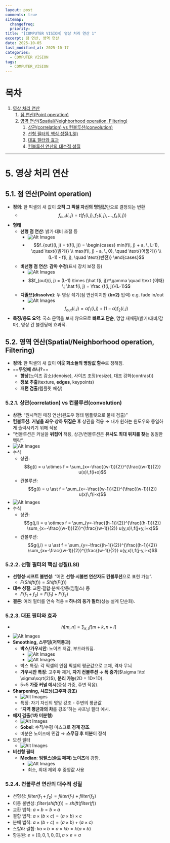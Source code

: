 ```yaml
---
layout: post
comments: true
sitemap:
  changefreq:
  priority:
title: "[COMPUTER VISION] 영상 처리 연산 1"
excerpt: 점 연산, 영역 연산
date: 2025-10-05
last_modified_at: 2025-10-17
categories:
  - COMPUTER VISION
tags:
  - COMPUTER_VISION
---
```


# 목차

1. [영상 처리 연산](#5-영상-처리-연산)
	1. [점 연산(Point operation)](#51-점-연산point-operation)
	2. [영역 연산(Spatial/Neighborhood operation, Filtering)](#52-영역-연산spatialneighborhood-operation-filtering)
		1. [상관(correlation) vs 컨볼루션(convolution)](#521-상관correlation-vs-컨볼루션convolution)
		2. [선형 필터의 핵심 성질(LSI)](#522-선형-필터의-핵심-성질lsi)
		3. [대표 필터와 효과](#523-대표-필터와-효과)
		4. [컨볼루션 연산의 대수적 성질](#524-컨볼루션-연산의-대수적-성질)

---

# 5. 영상 처리 연산
## 5.1. 점 연산(Point operation)

- **정의**: 한 픽셀의 새 값이 **오직 그 픽셀 자신의 명암값**만으로 결정되는 변환
	- $$f_{out}(i, j) = t(f_1(i, j), \, f_2(i, j), \, ..., \, f_k(i, j))$$
- **형태**
    - **선형 점 연산**: 밝기·대비 조절 등
	    - ![Alt Images](https://cdn.jsdelivr.net/gh/aliquis-facio/aliquis-facio.github.io@master/_image/2025-10-17-15-52-30.png?raw=true)
	    - $$f_{out}(i, j) = t(f(i, j))
	    = \begin{cases}
		min(f(i, j) + a, \, L-1), \quad \text{(밝게)} \\
		max(f(i, j) - a, \, 0), \quad \text{(어둡게)} \\
		(L-1) - f(i, j), \quad \text{(반전)}
		\end{cases}$$
    - **비선형 점 연산**: **감마 수정**(표시 장치 보정 등)
	    - ![Alt Images](https://cdn.jsdelivr.net/gh/aliquis-facio/aliquis-facio.github.io@master/_image/2025-10-17-15-52-54.png)
	    - $$f_{out}(i, j) = (L-1) \times (\hat f(i, j))^\gamma \quad \text {이때} \; \hat f(i, j) = \frac {f(i, j)}{L-1}$$
    - **디졸브(dissolve)**: 두 영상 섞기(점 연산이지만 **(k=2)** 입력) e.g. fade in/out
	    - ![Alt Images](https://cdn.jsdelivr.net/gh/aliquis-facio/aliquis-facio.github.io@master/_image/2025-10-17-15-53-13.png)
	    - $$f_{out}(i, j) = \alpha f_1(i, j) + (1 - \alpha)f_2(i, j)$$
- **특징/용도 요약**: 국소 문맥을 보지 않으므로 **빠르고 단순**, 명암 재매핑(밝기/대비/감마), 영상 간 블렌딩에 효과적.

## 5.2. 영역 연산(Spatial/Neighborhood operation, Filtering)

- **정의**: 한 픽셀의 새 값이 **이웃 화소들의 명암값 함수**로 정해짐.
- ==**무엇에 쓰나?**==
    - **향상**(노이즈 감소(denoise), 사이즈 조정(resize), 대조 강화(contrast))
    - **정보 추출**(texture, **edges**, keypoints)
    - **패턴 검출**(템플릿 매칭)

### 5.2.1. 상관(correlation) vs 컨볼루션(convolution)

- **상관**: “원시적인 매칭 연산(윈도우 형태 템플릿으로 물체 검출)”
- **컨볼루션**: **커널을 좌우·상하 뒤집은 후** 상관을 적용 → 내가 원하는 윈도우와 동일하게 출력시키기 위해 적용
- “컨볼루션은 커널을 **뒤집어** 적용, 상관/컨볼루션은 **유사도 최대 위치를 찾는** 동일한 맥락”.
- ![Alt Images](https://cdn.jsdelivr.net/gh/aliquis-facio/aliquis-facio.github.io@master/_image/2025-10-17-16-03-26.jpg)
- 수식
	- 상관: $$g(i) = u \otimes f = \sum_{x=-\frac{(w-1)}{2}}^{\frac{(w-1)}{2}} u(x)\,f(i+x)$$
	- 컨볼루션: $$g(i) = u \ast f
		= \sum_{x=-\frac{(w-1)}{2}}^{\frac{(w-1)}{2}}
		  u(x)\,f(i-x)$$
- ![Alt Images](https://cdn.jsdelivr.net/gh/aliquis-facio/aliquis-facio.github.io@master/_image/2025-10-17-16-03-44.jpg)
- 수식
	- 상관: $$g(j,i) = u \otimes f
		= \sum_{y=-\frac{(h-1)}{2}}^{\frac{(h-1)}{2}}
		  \sum_{x=-\frac{(w-1)}{2}}^{\frac{(w-1)}{2}}
		  u(y,x)\,f(j+y,i+x)$$
	- 컨볼루션: $$g(j,i) = u \ast f
		= \sum_{y=-\frac{(h-1)}{2}}^{\frac{(h-1)}{2}}
		  \sum_{x=-\frac{(w-1)}{2}}^{\frac{(w-1)}{2}}
		  u(y,x)\,f(j-y,i-x)$$

### 5.2.2. 선형 필터의 핵심 성질(LSI)

- **선형성·시프트 불변성**: “어떤 **선형·시불변 연산자도 컨볼루션**으로 표현 가능”.
	- $F(Shift(f)) = Shift(F(f))$
- **대수 성질**: 교환·결합·분배·항등(임펄스) 등
	- $F(f_1 + f_2) = F(f_1) + F(f_2)$
- **결론**: 여러 필터를 연속 적용 ≡ **하나의 등가 필터**(성능·설계 단순화).

### 5.2.3. 대표 필터와 효과

- $$h[m, n] = \sum _{k, l} f[m+k, n+l]$$
- ![Alt Images](https://cdn.jsdelivr.net/gh/aliquis-facio/aliquis-facio.github.io@master/_image/2025-10-17-16-12-02.jpg)
- **Smoothing, 스무딩(저역통과)**
    - **박스/가우시안**: 노이즈 저감, 부드러워짐.
	    - ![Alt Images](https://cdn.jsdelivr.net/gh/aliquis-facio/aliquis-facio.github.io@master/_image/2025-10-17-16-10-57.jpg)
	    - ![Alt Images](https://cdn.jsdelivr.net/gh/aliquis-facio/aliquis-facio.github.io@master/_image/2025-10-17-16-11-02.jpg)
	- 박스 특징: 각 픽셀의 인접 픽셀의 평균값으로 교체, 격자 무늬
    - **가우시안 특징**: 고주파 제거, **자기 컨볼루션 → 폭 증가**($\sigma !\to! \sigma\sqrt{2}$), **분리 가능**(2D = 1D×1D).
    - 5×5 **가중 커널 예시**(중심 가중, 주변 작음).
- **Sharpening, 샤프닝(고주파 강조)**
	- ![Alt Images](https://cdn.jsdelivr.net/gh/aliquis-facio/aliquis-facio.github.io@master/_image/2025-10-17-16-11-11.jpg)
	- 특징: 자기 자신의 명암 강조 - 주변의 평균값
    - “**지역 평균과의 차**를 강조”하는 샤프닝 필터 예시.
- **에지 검출(1차 미분형)**
	- ![Alt Images](https://cdn.jsdelivr.net/gh/aliquis-facio/aliquis-facio.github.io@master/_image/2025-10-17-16-11-16.jpg)
    - **Sobel**: 수직/수평 마스크로 **경계 강조**.
    - 미분은 노이즈에 민감 → **스무딩 후 미분**이 정석
- 모션 필터
	- ![Alt Images](https://cdn.jsdelivr.net/gh/aliquis-facio/aliquis-facio.github.io@master/_image/2025-10-17-16-11-39.jpg)
- **비선형 필터**
    - **Median**: **임펄스(솔트 페퍼) 노이즈**에 강함.
	    - ![Alt Images](https://cdn.jsdelivr.net/gh/aliquis-facio/aliquis-facio.github.io@master/_image/2025-10-17-16-18-18.jpg)
	    - 최소, 최대 제외 후 중앙값 사용

### 5.2.4. 컨볼루션 연산의 대수적 성질

- 선형성: $filter(f_1 + f_2) = filter(f_1) + filter(f_2)$
- 이동 불변성: $filter(shift(f)) = shift(filter(f))$
- 교환 법칙: $a \times b = b \times a$
- 결합 법칙: $a \times  (b \times  c) = (a \times  b) \times  c$
- 분배 법칙: $a \times  (b + c) = (a \times  b) + (a \times  c)$
- 스칼라 결합: $ka \times  b = a \times  kb = k (a \times  b)$
- 항등원: $e = [0, 0, 1, 0, 0], a \times  e = a$
